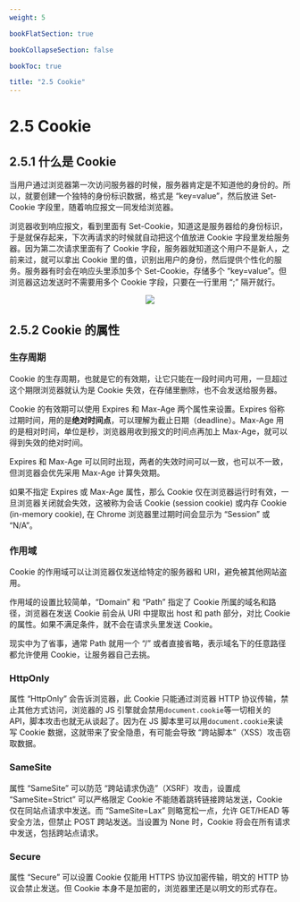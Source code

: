 ```yaml
---
weight: 5

bookFlatSection: true

bookCollapseSection: false

bookToc: true

title: "2.5 Cookie"
---
```


# 2.5 Cookie

## 2.5.1 什么是 Cookie

当用户通过浏览器第一次访问服务器的时候，服务器肯定是不知道他的身份的。所以，就要创建一个独特的身份标识数据，格式是 “key=value”，然后放进 Set-Cookie 字段里，随着响应报文一同发给浏览器。

浏览器收到响应报文，看到里面有 Set-Cookie，知道这是服务器给的身份标识，于是就保存起来，下次再请求的时候就自动把这个值放进 Cookie 字段里发给服务器。因为第二次请求里面有了 Cookie 字段，服务器就知道这个用户不是新人，之前来过，就可以拿出 Cookie 里的值，识别出用户的身份，然后提供个性化的服务。服务器有时会在响应头里添加多个 Set-Cookie，存储多个 “key=value”。但浏览器这边发送时不需要用多个 Cookie 字段，只要在一行里用 “;” 隔开就行。

<div align="center"><img src="https://cdn.xiaobinqt.cn/xiaobinqt.io/20230505/b5ae951715fe4c2a834b9fe063ec5308.png" width=  /></div>

## 2.5.2 Cookie 的属性

### 生存周期

Cookie 的生存周期，也就是它的有效期，让它只能在一段时间内可用，一旦超过这个期限浏览器就认为是 Cookie 失效，在存储里删除，也不会发送给服务器。

Cookie 的有效期可以使用 Expires 和 Max-Age 两个属性来设置。Expires 俗称过期时间，用的是**绝对时间点**，可以理解为截止日期（deadline）。Max-Age 用的是相对时间，单位是秒，浏览器用收到报文的时间点再加上 Max-Age，就可以得到失效的绝对时间。

Expires 和 Max-Age 可以同时出现，两者的失效时间可以一致，也可以不一致，但浏览器会优先采用 Max-Age 计算失效期。

如果不指定 Expires 或 Max-Age 属性，那么 Cookie 仅在浏览器运行时有效，一旦浏览器关闭就会失效，这被称为会话 Cookie (session cookie) 或内存 Cookie (in-memory cookie), 在 Chrome 浏览器里过期时间会显示为 “Session” 或 “N/A”。

### 作用域

Cookie 的作用域可以让浏览器仅发送给特定的服务器和 URI，避免被其他网站盗用。

作用域的设置比较简单，“Domain” 和 “Path” 指定了 Cookie 所属的域名和路径，浏览器在发送 Cookie 前会从 URI 中提取出 host 和 path 部分，对比 Cookie 的属性。如果不满足条件，就不会在请求头里发送 Cookie。

现实中为了省事，通常 Path 就用一个 “/” 或者直接省略，表示域名下的任意路径都允许使用 Cookie，让服务器自己去挑。

### HttpOnly

属性 “HttpOnly” 会告诉浏览器，此 Cookie 只能通过浏览器 HTTP 协议传输，禁止其他方式访问，浏览器的 JS 引擎就会禁用`document.cookie`等一切相关的 API，脚本攻击也就无从谈起了。因为在 JS 脚本里可以用`document.cookie`来读写 Cookie 数据，这就带来了安全隐患，有可能会导致 “跨站脚本”（XSS）攻击窃取数据。

### SameSite

属性 “SameSite” 可以防范 “跨站请求伪造”（XSRF）攻击，设置成 “SameSite=Strict” 可以严格限定 Cookie 不能随着跳转链接跨站发送，Cookie 仅在同站点请求中发送。而 “SameSite=Lax” 则略宽松一点，允许 GET/HEAD 等安全方法，但禁止 POST 跨站发送。当设置为 None 时，Cookie 将会在所有请求中发送，包括跨站点请求。

### Secure

属性 “Secure” 可以设置 Cookie 仅能用 HTTPS 协议加密传输，明文的 HTTP 协议会禁止发送。但 Cookie 本身不是加密的，浏览器里还是以明文的形式存在。











